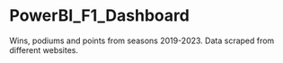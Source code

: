 # PowerBI_F1_Dashboard
Wins, podiums and points from seasons 2019-2023. Data scraped from different websites.
